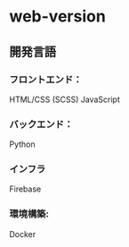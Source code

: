 # web-version

## 開発言語

### フロントエンド：
HTML/CSS (SCSS)
JavaScript

### バックエンド：
Python

### インフラ
Firebase

### 環境構築:
Docker
